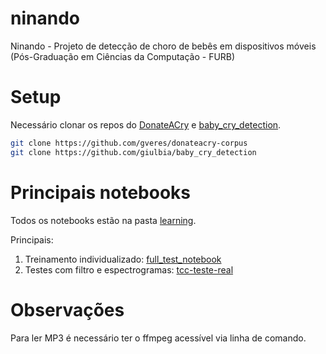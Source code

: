 # ninando
Ninando - Projeto de detecção de choro de bebês em dispositivos móveis (Pós-Graduação em Ciências da Computação - FURB)

# Setup
Necessário clonar os repos do [DonateACry](https://github.com/gveres/donateacry-corpus) e [baby_cry_detection](https://github.com/giulbia/baby_cry_detection).

```bash
git clone https://github.com/gveres/donateacry-corpus
git clone https://github.com/giulbia/baby_cry_detection
```

# Principais notebooks

Todos os notebooks estão na pasta [learning](learning/).

Principais: 
1. Treinamento individualizado: [full_test_notebook](learning/full_test_notebook.ipynb)
1. Testes com filtro e espectrogramas: [tcc-teste-real](learning/tcc-teste-real.ipynb)


# Observações

Para ler MP3 é necessário ter o ffmpeg acessível via linha de comando.